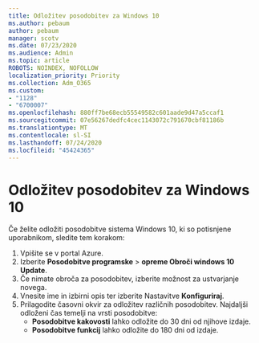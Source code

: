 ```yaml
---
title: Odložitev posodobitev za Windows 10
ms.author: pebaum
author: pebaum
manager: scotv
ms.date: 07/23/2020
ms.audience: Admin
ms.topic: article
ROBOTS: NOINDEX, NOFOLLOW
localization_priority: Priority
ms.collection: Adm_O365
ms.custom:
- "1128"
- "6700007"
ms.openlocfilehash: 880ff7be68ecb55549582c601aade9d47a5ccaf1
ms.sourcegitcommit: 07e56267dedfc4cec1143072c791670cbf81186b
ms.translationtype: MT
ms.contentlocale: sl-SI
ms.lasthandoff: 07/24/2020
ms.locfileid: "45424365"
---
```

# <a name="defer-windows-10-updates"></a>Odložitev posodobitev za Windows 10

Če želite odložiti posodobitve sistema Windows 10, ki so potisnjene uporabnikom, sledite tem korakom:

1. Vpišite se v portal Azure.
2. Izberite **Posodobitve programske**   >   **opreme Obroči windows 10 Update**.
3. Če nimate obroča za posodobitev, izberite možnost za ustvarjanje novega.
4. Vnesite ime in izbirni opis ter izberite Nastavitve **Konfiguriraj**.
5. Prilagodite časovni okvir za odložitev različnih posodobitev. Najdaljši odloženi čas temelji na vrsti posodobitve:
    - **Posodobitve kakovosti** lahko odložite do 30 dni od njihove izdaje.
    - **Posodobitve funkcij** lahko odložite do 180 dni od izdaje.
